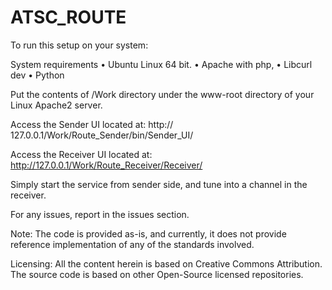 # ATSC_ROUTE

To run this setup on your system:

System requirements
•	Ubuntu Linux 64 bit.
•	Apache with php,
•	Libcurl dev
•	Python

Put the contents of /Work directory under the www-root directory of your Linux Apache2 server.

Access the Sender UI located at:
http:// 127.0.0.1/Work/Route_Sender/bin/Sender_UI/

Access the Receiver UI located at:
http://127.0.0.1/Work/Route_Receiver/Receiver/

Simply start the service from sender side, and tune into a channel in the receiver.

For any issues, report in the issues section.

Note: The code is provided as-is, and currently, it does not provide reference implementation of any of the standards involved.

Licensing: All the content herein is based on Creative Commons Attribution. The source code is based on other Open-Source licensed repositories.
